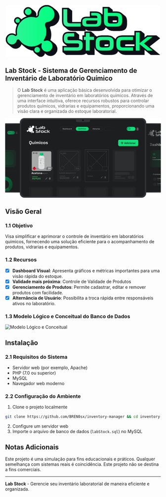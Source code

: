 <div align="center">
  <img src="assets/Logo/LabStock-Main.png" alt="LabStock Logo" width="500" height="auto">
</div>

## Lab Stock - Sistema de Gerenciamento de Inventário de Laboratório Químico
> O **Lab Stock** é uma aplicação básica desenvolvida para otimizar o gerenciamento de inventário em laboratórios químicos. Através de uma interface intuitiva, oferece recursos robustos para controlar produtos químicos, vidrarias e equipamentos, proporcionando uma visão clara e organizada do estoque laboratorial.

<div align="center">
  <img src="assets/readme/page-1.png" alt="LabStock Logo" width="1000" height="auto">
</div>

## Visão Geral

### 1.1 Objetivo

Visa simplificar e aprimorar o controle de inventário em laboratórios químicos, fornecendo uma solução eficiente para o acompanhamento de produtos, vidrarias e equipamentos.

### 1.2 Recursos

* [x] **Dashboard Visual**: Apresenta gráficos e métricas importantes para uma visão rápida do estoque.
* [x] **Validade mais próxima**: Controle de Validade de Produtos
* [x] **Gerenciamento de Produtos**: Permite cadastrar, editar e remover produtos com facilidade.  
* [x] **Alternância de Usuário**: Possibilita a troca rápida entre responsáveis ativos no laboratório.

### 1.3 Modelo Lógico e Conceitual do Banco de Dados

![Modelo Lógico e Conceitual](link_para_imagem_modelo.png)

## Instalação

### 2.1 Requisitos do Sistema

- Servidor web (por exemplo, Apache)
- PHP (7.0 ou superior)
- MySQL
- Navegador web moderno

### 2.2 Configuração do Ambiente

1. Clone o projeto localmente
```bash
git clone https://github.com/BREN0sx/inventory-manager && cd inventory-manager
```
2. Configure um servidor web
3. Importe o arquivo de banco de dados (`labStock.sql`) no MySQL

## Notas Adicionais

Este projeto é uma simulação para fins educacionais e práticos. Qualquer semelhança com sistemas reais é coincidência. Este projeto não se destina a fins comerciais.

---

**Lab Stock** - Gerencie seu inventário laboratorial de maneira eficiente e organizada.
